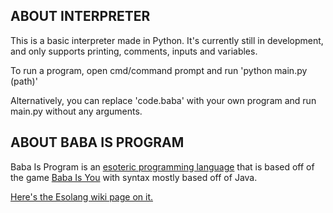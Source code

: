 ## ABOUT INTERPRETER
This is a basic interpreter made in Python. It's currently still in development, and only supports printing, comments, inputs and variables.

To run a program, open cmd/command prompt and run 'python main.py (path)'

Alternatively, you can replace 'code.baba' with your own program and run main.py without any arguments.

## ABOUT BABA IS PROGRAM
Baba Is Program is an [esoteric programming language](https://en.wikipedia.org/wiki/Esoteric_programming_language) that is based off of the game [Baba Is You](https://www.hempuli.com/baba/) with syntax mostly based off of Java.

[Here's the Esolang wiki page on it.](https://esolangs.org/wiki/Baba_is_program)
